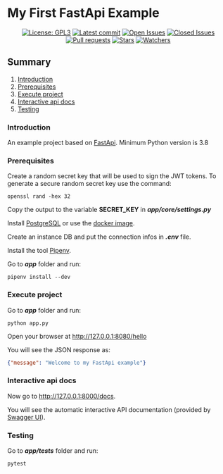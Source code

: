 # **My First FastApi Example**

<p align="center">
  <a href="https://github.com/asrmarco13/my-first-fastapi-example/blob/master/LICENSE"><img alt="License: GPL3" src="https://img.shields.io/github/license/asrmarco13/my-first-fastapi-example"></a>
  <a href="https://github.com/asrmarco13/my-first-fastapi-example"><img alt="Latest commit" src="https://img.shields.io/github/last-commit/asrmarco13/my-first-fastapi-example/master"></a>
  <a href="https://github.com/asrmarco13/my-first-fastapi-example/issues"><img alt="Open Issues" src="https://img.shields.io/github/issues/asrmarco13/my-first-fastapi-example"></a>
  <a href="https://github.com/asrmarco13/my-first-fastapi-example/issues?q=is%3Aissue+is%3Aclosed"><img alt="Closed Issues" src="https://img.shields.io/github/issues-closed/asrmarco13/my-first-fastapi-example"></a>
  <a href="https://github.com/asrmarco13/my-first-fastapi-example/pulls"><img alt="Pull requests" src="https://img.shields.io/github/issues-pr/asrmarco13/my-first-fastapi-example"></a>
  <a href="https://github.com/asrmarco13/my-first-fastapi-example"><img alt="Stars" src="https://img.shields.io/github/stars/asrmarco13/my-first-fastapi-example?style=social"></a>
  <a href="https://github.com/asrmarco13/my-first-fastapi-example"><img alt="Watchers" src="https://img.shields.io/github/watchers/asrmarco13/my-first-fastapi-example?style=social"></a>
<p>

## **Summary**
1. [Introduction](#introduction)
2. [Prerequisites](#prerequisites)
3. [Execute project](#execute-project)
4. [Interactive api docs](#interactive-api-docs)
5. [Testing](#testing)

### **Introduction**

An example project based on [FastApi](https://fastapi.tiangolo.com/). Minimum Python version is 3.8

### **Prerequisites**

Create a random secret key that will be used to sign the JWT tokens. To generate a secure random secret key use the command:

```shell
openssl rand -hex 32
```

Copy the output to the variable **SECRET_KEY** in ***app/core/settings.py***

Install [PostgreSQL](https://www.postgresql.org/download/) or use the [docker image](https://hub.docker.com/_/postgres).

Create an instance DB and put the connection infos in ***.env*** file.

Install the tool [Pipenv](https://github.com/pypa/pipenv).

Go to ***app*** folder and run:

```shell
pipenv install --dev
```

### **Execute project**

Go to ***app*** folder and run:

```shell
python app.py
```

Open your browser at http://127.0.0.1:8080/hello

You will see the JSON response as:

```json
{"message": "Welcome to my FastApi example"}
```

### **Interactive api docs**

Now go to http://127.0.0.1:8000/docs.

You will see the automatic interactive API documentation (provided by [Swagger UI](https://github.com/swagger-api/swagger-ui)).

### **Testing**

Go to ***app/tests*** folder and run:

```shell
pytest
```
